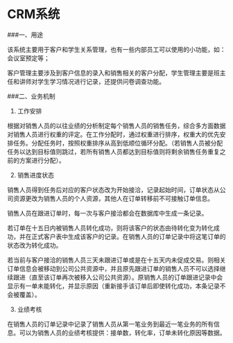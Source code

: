 # CRM系统

###一、用途

​	该系统主要用于客户和学生关系管理，也有一些内部员工可以使用的小功能，如：会议室预定等；

​	客户管理主要涉及到客户信息的录入和销售相关的客户分配，学生管理主要是班主任和讲师对学生学习情况进行记录，还提供问卷调查功能。

###二、业务机制

1. 工作安排

根据对销售人员的以往业绩的分析制定每个销售人员的销售任务，综合多方面数据对销售人员进行权重的评定。在工作分配时，通过权重进行排序，权重大的优先安排任务。分配任务时，按照权重排序从高到低顺位循环分配。（若销售人员被分配任务以达到目标值则跳过，若所有销售人员都达到目标值则将剩余销售任务重复之前的方案进行分配）。

2. 销售进度状态

销售人员得到任务后对应的客户状态改为开始接洽，记录起始时间，订单状态从公司资源更改为销售人员的个人资源，其他人在订单转移前不可接触订单信息。

销售人员在跟进订单时，每一次与客户接洽都会在数据库中生成一条记录。

若订单在十五日内被销售人员转化成功，则将该客户的状态由待转化变为转化成功，并在正式客户表中生成该客户的记录。在销售人员的订单记录中将这笔订单的状态改为转化成功。

若当前与客户接洽的销售人员三天未跟进订单或是在十五天内未促成交易。则相关订单信息会被移动到公司公共资源中，并且原先跟进订单的销售人员不可以选择继续跟进（直至该订单再次被移入公司公共资源）。原销售人员的订单跟进记录中会显示有一单未能转化，并显示原因（重新接手该订单后即使转化成功，本条记录不会被覆盖）。

3. 业绩考核

在销售人员的订单记录中记录了销售人员从第一笔业务到最近一笔业务的所有信息。可以为销售人员的业绩考核提供：接单数，转化率，订单未转化原因等数据。